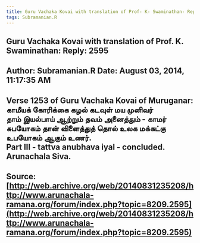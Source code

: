 ```yaml
--- 
title: Guru Vachaka Kovai with translation of Prof- K- Swaminathan- Reply- 2595   
tags: Subramanian.R  
---  
```

##  Guru Vachaka Kovai with translation of Prof. K. Swaminathan: Reply: 2595  
Author: Subramanian.R       Date: August 03, 2014, 11:17:35 AM  
---  
Verse 1253 of Guru Vachaka Kovai of Muruganar: காமீயக் கோரிக்கை கழல் கடவுள் மய முனிவர்   
தாம் இயல்பாய் ஆற்றும் தவம் அனைத்தும் \- காமர்   
சுபயோகம் தான் விளைத்துத் தொல் உலக மக்கட்கு   
உபயோகம் ஆகும் உணர்.   
Part III - tattva anubhava iyal - concluded.   
Arunachala Siva.
 ---  
Source:[http://web.archive.org/web/20140831235208/http://www.arunachala-ramana.org/forum/index.php?topic=8209.2595](http://web.archive.org/web/20140831235208/http://www.arunachala-ramana.org/forum/index.php?topic=8209.2595)   
---  

